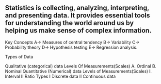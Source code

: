  ## Statistics is collecting, analyzing, interpreting, and presenting data. It provides essential tools for understanding the world around us by helping us make sense of complex information.
 Key Concepts
A-> Measures of central tendency
B-> Variability
C-> Probability theory 
D-> Hypothesis testing
E-> Regression analysis.

 Types of Data

 Qualitative (categorical) data
      Levels Of Measurements(Scales)
        A. Ordinal
        B. Nominal
 Quantitative (Numerical) data 
       Levels of Measurements(Scales)
          I. Interval
         II Ratio
       Types 
          I Discrete data
         II Continuous data
